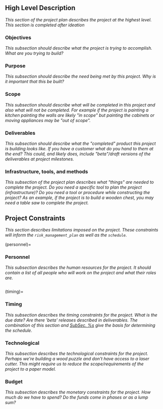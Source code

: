 


## High Level Description

_This section of the project plan describes the project at the highest level.
This section is completed after ideation_


### Objectives

_This subsection should describe what the project is trying to accomplish. What
are you trying to build?_

### Purpose

_This subsection should describe the need being met by this project. Why is it
important that this be built?_

### Scope

_This subsection should describe what will be completed in this project and also
what will not be completed. For example if the project is painting a kitchen
painting the walls are likely "in scope" but painting the cabinets or moving
appliances may be "out of scope"._

### Deliverables

_This subsection should describe what the "completed" product this project is
building looks like. If you have a customer what do you hand to them at the
end? This could, and likely does, include "beta"/draft versions of the
deliverables at project milestones._

### Infrastructure, tools, and methods

_This subsection of the project plan describes what "things" are needed to complete
the project. Do you need a specific tool to plan the project (infrastructure)?
Do you need a tool or procedure while constructing the project? As an example,
if the project is to build a wooden chest, you may need a table saw to complete
the project._

## Project Constraints

_This section describes limitations imposed on the project. These constraints
will inform the ```risk_management_plan``` as well as the ```schedule```._

(personnel)=
### Personnel

_This subsection describes the human resources for the project. It should
contain a list of all people who will work on the project and what their roles
are._

```{include} personnel_cards/person.md
```

(timing)=
### Timing
_This subsection describes the timing constraints for the project. What is the
due date? Are there 'beta' releases described in deliverables. The combination
of this section and [SubSec. %s](#personnel) give the basis for determining the
schedule._

### Technological
_This subsection describes the technological constraints for the project.
Perhaps we're building a wood puzzle and don't have access to a laser cutter.
This might require us to reduce the scope/requirements of the project to a paper
model._

### Budget
_This subsection describes the monetary constraints for the project. How much do
we have to spend? Do the funds come in phases or as a lump sum?_

